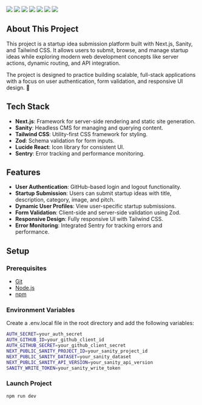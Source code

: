 
  <a href="#" target="_blank"><img src="https://img.shields.io/badge/Next.js-000000?style=for-the-badge&logo=nextdotjs&logoColor=white" /></a>
  <a href="#" target="_blank"><img src="https://img.shields.io/badge/React-20232A?style=for-the-badge&logo=react&logoColor=61DAFB" /></a>
  <a href="#" target="_blank"><img src="https://img.shields.io/badge/TypeScript-007ACC?style=for-the-badge&logo=typescript&logoColor=white" /></a>
  <a href="#" target="_blank"><img src="https://img.shields.io/badge/Tailwind_CSS-38B2AC?style=for-the-badge&logo=tailwind-css&logoColor=white" /></a>
  <a href="#" target="_blank"><img src="https://img.shields.io/badge/Sanity-F03E2F?style=for-the-badge&logo=sanity&logoColor=white" /></a>
  <a href="#" target="_blank"><img src="https://img.shields.io/badge/Zod-000000?style=for-the-badge&logo=zod&logoColor=3068B7" /></a>
  <a href="#" target="_blank"><img src="https://img.shields.io/badge/Sentry-black?style=for-the-badge&logo=Sentry&logoColor=#362D59" /></a>

## About This Project  
This project is a startup idea submission platform built with Next.js, Sanity, and Tailwind CSS. It allows users to submit, browse, and manage startup ideas while exploring modern web development concepts like server actions, dynamic routing, and API integration.  

The project is designed to practice building scalable, full-stack applications with a focus on user authentication, form validation, and responsive UI design. 🚀  

## Tech Stack  
- **Next.js**: Framework for server-side rendering and static site generation.  
- **Sanity**: Headless CMS for managing and querying content.  
- **Tailwind CSS**: Utility-first CSS framework for styling.  
- **Zod**: Schema validation for form inputs.  
- **Lucide React**: Icon library for consistent UI.  
- **Sentry**: Error tracking and performance monitoring.  

## Features  
- **User Authentication**: GitHub-based login and logout functionality.  
- **Startup Submission**: Users can submit startup ideas with title, description, category, image, and pitch.  
- **Dynamic User Profiles**: View user-specific startup submissions.  
- **Form Validation**: Client-side and server-side validation using Zod.  
- **Responsive Design**: Fully responsive UI with Tailwind CSS.  
- **Error Monitoring**: Integrated Sentry for tracking errors and performance.  

## Setup  

### Prerequisites  
- [Git](https://git-scm.com/)  
- [Node.js](https://nodejs.org/en)  
- [npm](https://www.npmjs.com/)  


### Environment Variables
Create a .env.local file in the root directory and add the following variables:

```sh
AUTH_SECRET=your_auth_secret
AUTH_GITHUB_ID=your_github_client_id
AUTH_GITHUB_SECRET=your_github_client_secret
NEXT_PUBLIC_SANITY_PROJECT_ID=your_sanity_project_id
NEXT_PUBLIC_SANITY_DATASET=your_sanity_dataset
NEXT_PUBLIC_SANITY_API_VERSION=your_sanity_api_version
SANITY_WRITE_TOKEN=your_sanity_write_token
```

### Launch Project

```sh
npm run dev
```
